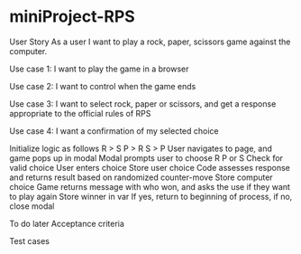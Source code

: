 # miniProject-RPS

User Story
As a user I want to play a rock, paper, scissors game against the computer.

Use case 1:
I want to play the game in a browser

Use case 2:
I want to control when the game ends

Use case 3:
I want to select rock, paper or scissors, and get a response appropriate to the official rules of RPS

Use case 4:
I want a confirmation of my selected choice


Initialize logic as follows
R > S
P > R
S > P
User navigates to page, and game pops up in modal
Modal prompts user to choose R P or S
Check for valid choice
User enters choice
Store user choice
Code assesses response and returns result based on randomized counter-move
Store computer choice
Game returns message with who won, and asks the use if they want to play again
Store winner in var
If yes, return to beginning of process, if no, close modal




To do later
Acceptance criteria

Test cases
